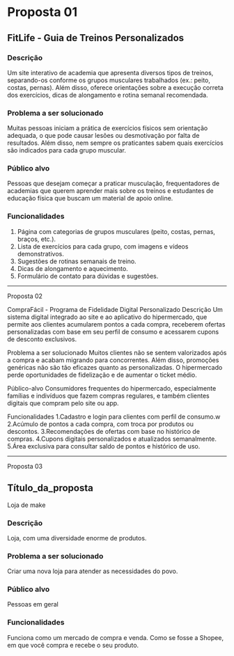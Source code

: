 # Proposta 01

## FitLife - Guia de Treinos Personalizados

### Descrição
Um site interativo de academia que apresenta diversos tipos de treinos, separando-os conforme os grupos musculares trabalhados (ex.: peito, costas, pernas). Além disso, oferece orientações sobre a execução correta dos exercícios, dicas de alongamento e rotina semanal recomendada.

### Problema a ser solucionado
Muitas pessoas iniciam a prática de exercícios físicos sem orientação adequada, o que pode causar lesões ou desmotivação por falta de resultados. Além disso, nem sempre os praticantes sabem quais exercícios são indicados para cada grupo muscular.

### Público alvo
Pessoas que desejam começar a praticar musculação, frequentadores de academias que querem aprender mais sobre os treinos e estudantes de educação física que buscam um material de apoio online.

### Funcionalidades
1. Página com categorias de grupos musculares (peito, costas, pernas, braços, etc.).
2. Lista de exercícios para cada grupo, com imagens e vídeos demonstrativos.
3. Sugestões de rotinas semanais de treino.
4. Dicas de alongamento e aquecimento.
5. Formulário de contato para dúvidas e sugestões.

---

Proposta 02

CompraFácil - Programa de Fidelidade Digital Personalizado
Descrição
Um sistema digital integrado ao site e ao aplicativo do hipermercado, que permite aos clientes acumularem pontos a cada compra, receberem ofertas personalizadas com base em seu perfil de consumo e acessarem cupons de desconto exclusivos.

Problema a ser solucionado
Muitos clientes não se sentem valorizados após a compra e acabam migrando para concorrentes. Além disso, promoções genéricas não são tão eficazes quanto as personalizadas. O hipermercado perde oportunidades de fidelização e de aumentar o ticket médio.

Público-alvo
Consumidores frequentes do hipermercado, especialmente famílias e indivíduos que fazem compras regulares, e também clientes digitais que compram pelo site ou app.

Funcionalidades
1.Cadastro e login para clientes com perfil de consumo.w
2.Acúmulo de pontos a cada compra, com troca por produtos ou descontos.
3.Recomendações de ofertas com base no histórico de compras.
4.Cupons digitais personalizados e atualizados semanalmente.
5.Área exclusiva para consultar saldo de pontos e histórico de uso.

---

Proposta 03

## Título_da_proposta
Loja de make
### Descrição
Loja, com uma diversidade enorme de produtos.
### Problema a ser solucionado
Criar uma nova loja para atender as necessidades do povo.
### Público alvo
Pessoas em geral
### Funcionalidades
Funciona como um mercado de compra e venda. Como se fosse a Shopee, em que você compra e recebe o seu produto.
